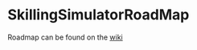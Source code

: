 # SkillingSimulatorRoadMap

Roadmap can be found on the [wiki](https://github.com/nielss94/SkillingSimulatorRoadMap/wiki/Skilling-Simulator-Roadmap!!)
